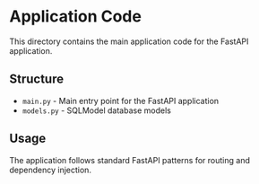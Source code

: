 # Application Code

This directory contains the main application code for the FastAPI application.

## Structure

- `main.py` - Main entry point for the FastAPI application
- `models.py` - SQLModel database models

## Usage

The application follows standard FastAPI patterns for routing and dependency injection.